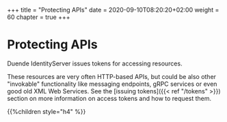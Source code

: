 +++
title = "Protecting APIs"
date = 2020-09-10T08:20:20+02:00
weight = 60
chapter = true
+++

# Protecting APIs

Duende IdentityServer issues tokens for accessing resources.

These resources are very often HTTP-based APIs, but could be also other "invokable" functionality like messaging endpoints, gRPC services or even good old XML Web Services. See the [issuing tokens]({{< ref "/tokens" >}}) section on more information on access tokens and how to request them.

{{%children style="h4" %}}

